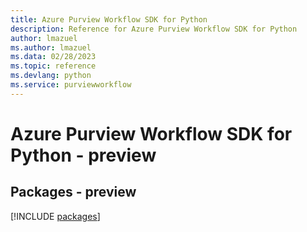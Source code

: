 ```yaml
---
title: Azure Purview Workflow SDK for Python
description: Reference for Azure Purview Workflow SDK for Python
author: lmazuel
ms.author: lmazuel
ms.data: 02/28/2023
ms.topic: reference
ms.devlang: python
ms.service: purviewworkflow
---
```

# Azure Purview Workflow SDK for Python - preview
## Packages - preview
[!INCLUDE [packages](purview-workflow-index.md)]